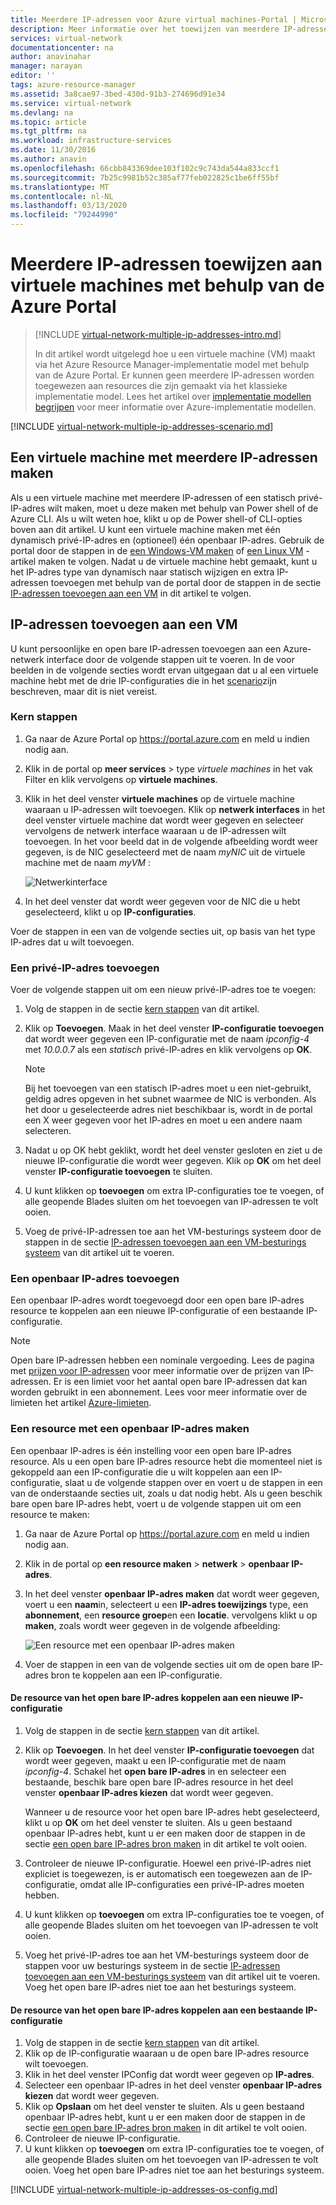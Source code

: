 ```yaml
---
title: Meerdere IP-adressen voor Azure virtual machines-Portal | Microsoft Docs
description: Meer informatie over het toewijzen van meerdere IP-adressen aan een virtuele machine met behulp van de Azure Portal | Resource Manager.
services: virtual-network
documentationcenter: na
author: anavinahar
manager: narayan
editor: ''
tags: azure-resource-manager
ms.assetid: 3a8cae97-3bed-430d-91b3-274696d91e34
ms.service: virtual-network
ms.devlang: na
ms.topic: article
ms.tgt_pltfrm: na
ms.workload: infrastructure-services
ms.date: 11/30/2016
ms.author: anavin
ms.openlocfilehash: 66cbb843369dee103f102c9c743da544a833ccf1
ms.sourcegitcommit: 7b25c9981b52c385af77feb022825c1be6ff55bf
ms.translationtype: MT
ms.contentlocale: nl-NL
ms.lasthandoff: 03/13/2020
ms.locfileid: "79244990"
---
```

# <a name="assign-multiple-ip-addresses-to-virtual-machines-using-the-azure-portal"></a>Meerdere IP-adressen toewijzen aan virtuele machines met behulp van de Azure Portal

> [!INCLUDE [virtual-network-multiple-ip-addresses-intro.md](../../includes/virtual-network-multiple-ip-addresses-intro.md)]
> 
> In dit artikel wordt uitgelegd hoe u een virtuele machine (VM) maakt via het Azure Resource Manager-implementatie model met behulp van de Azure Portal. Er kunnen geen meerdere IP-adressen worden toegewezen aan resources die zijn gemaakt via het klassieke implementatie model. Lees het artikel over [implementatie modellen begrijpen](../resource-manager-deployment-model.md) voor meer informatie over Azure-implementatie modellen.

[!INCLUDE [virtual-network-multiple-ip-addresses-scenario.md](../../includes/virtual-network-multiple-ip-addresses-scenario.md)]

## <a name = "create"></a>Een virtuele machine met meerdere IP-adressen maken

Als u een virtuele machine met meerdere IP-adressen of een statisch privé-IP-adres wilt maken, moet u deze maken met behulp van Power shell of de Azure CLI. Als u wilt weten hoe, klikt u op de Power shell-of CLI-opties boven aan dit artikel. U kunt een virtuele machine maken met één dynamisch privé-IP-adres en (optioneel) één openbaar IP-adres. Gebruik de portal door de stappen in de [een Windows-VM maken](../virtual-machines/virtual-machines-windows-hero-tutorial.md) of [een Linux VM](../virtual-machines/linux/quick-create-portal.md) -artikel maken te volgen. Nadat u de virtuele machine hebt gemaakt, kunt u het IP-adres type van dynamisch naar statisch wijzigen en extra IP-adressen toevoegen met behulp van de portal door de stappen in de sectie [IP-adressen toevoegen aan een VM](#add) in dit artikel te volgen.

## <a name="add"></a>IP-adressen toevoegen aan een VM

U kunt persoonlijke en open bare IP-adressen toevoegen aan een Azure-netwerk interface door de volgende stappen uit te voeren. In de voor beelden in de volgende secties wordt ervan uitgegaan dat u al een virtuele machine hebt met de drie IP-configuraties die in het [scenario](#scenario)zijn beschreven, maar dit is niet vereist.

### <a name="coreadd"></a>Kern stappen

1. Ga naar de Azure Portal op https://portal.azure.com en meld u indien nodig aan.
2. Klik in de portal op **meer services** > type *virtuele machines* in het vak Filter en klik vervolgens op **virtuele machines**.
3. Klik in het deel venster **virtuele machines** op de virtuele machine waaraan u IP-adressen wilt toevoegen. Klik op **netwerk interfaces** in het deel venster virtuele machine dat wordt weer gegeven en selecteer vervolgens de netwerk interface waaraan u de IP-adressen wilt toevoegen. In het voor beeld dat in de volgende afbeelding wordt weer gegeven, is de NIC geselecteerd met de naam *myNIC* uit de virtuele machine met de naam *myVM* :

    ![Netwerkinterface](./media/virtual-network-multiple-ip-addresses-portal/figure1.png)

4. In het deel venster dat wordt weer gegeven voor de NIC die u hebt geselecteerd, klikt u op **IP-configuraties**.

Voer de stappen in een van de volgende secties uit, op basis van het type IP-adres dat u wilt toevoegen.

### <a name="add-a-private-ip-address"></a>**Een privé-IP-adres toevoegen**

Voer de volgende stappen uit om een nieuw privé-IP-adres toe te voegen:

1. Volg de stappen in de sectie [kern stappen](#coreadd) van dit artikel.
2. Klik op **Toevoegen**. Maak in het deel venster **IP-configuratie toevoegen** dat wordt weer gegeven een IP-configuratie met de naam *ipconfig-4* met *10.0.0.7* als een *statisch* privé-IP-adres en klik vervolgens op **OK**.

    > [!NOTE]
    > Bij het toevoegen van een statisch IP-adres moet u een niet-gebruikt, geldig adres opgeven in het subnet waarmee de NIC is verbonden. Als het door u geselecteerde adres niet beschikbaar is, wordt in de portal een X weer gegeven voor het IP-adres en moet u een andere naam selecteren.

3. Nadat u op OK hebt geklikt, wordt het deel venster gesloten en ziet u de nieuwe IP-configuratie die wordt weer gegeven. Klik op **OK** om het deel venster **IP-configuratie toevoegen** te sluiten.
4. U kunt klikken op **toevoegen** om extra IP-configuraties toe te voegen, of alle geopende Blades sluiten om het toevoegen van IP-adressen te volt ooien.
5. Voeg de privé-IP-adressen toe aan het VM-besturings systeem door de stappen in de sectie [IP-adressen toevoegen aan een VM-besturings systeem](#os-config) van dit artikel uit te voeren.

### <a name="add-a-public-ip-address"></a>Een openbaar IP-adres toevoegen

Een openbaar IP-adres wordt toegevoegd door een open bare IP-adres resource te koppelen aan een nieuwe IP-configuratie of een bestaande IP-configuratie.

> [!NOTE]
> Open bare IP-adressen hebben een nominale vergoeding. Lees de pagina met [prijzen voor IP-adressen](https://azure.microsoft.com/pricing/details/ip-addresses) voor meer informatie over de prijzen van IP-adressen. Er is een limiet voor het aantal open bare IP-adressen dat kan worden gebruikt in een abonnement. Lees voor meer informatie over de limieten het artikel [Azure-limieten](../azure-resource-manager/management/azure-subscription-service-limits.md#networking-limits).
> 

### <a name="create-public-ip"></a>Een resource met een openbaar IP-adres maken

Een openbaar IP-adres is één instelling voor een open bare IP-adres resource. Als u een open bare IP-adres resource hebt die momenteel niet is gekoppeld aan een IP-configuratie die u wilt koppelen aan een IP-configuratie, slaat u de volgende stappen over en voert u de stappen in een van de onderstaande secties uit, zoals u dat nodig hebt. Als u geen beschik bare open bare IP-adres hebt, voert u de volgende stappen uit om een resource te maken:

1. Ga naar de Azure Portal op https://portal.azure.com en meld u indien nodig aan.
3. Klik in de portal op **een resource maken** > **netwerk** > **openbaar IP-adres**.
4. In het deel venster **openbaar IP-adres maken** dat wordt weer gegeven, voert u een **naam**in, selecteert u een **IP-adres toewijzings** type, een **abonnement**, een **resource groep**en een **locatie**. vervolgens klikt u op **maken**, zoals wordt weer gegeven in de volgende afbeelding:

    ![Een resource met een openbaar IP-adres maken](./media/virtual-network-multiple-ip-addresses-portal/figure5.png)

5. Voer de stappen in een van de volgende secties uit om de open bare IP-adres bron te koppelen aan een IP-configuratie.

#### <a name="associate-the-public-ip-address-resource-to-a-new-ip-configuration"></a>De resource van het open bare IP-adres koppelen aan een nieuwe IP-configuratie

1. Volg de stappen in de sectie [kern stappen](#coreadd) van dit artikel.
2. Klik op **Toevoegen**. In het deel venster **IP-configuratie toevoegen** dat wordt weer gegeven, maakt u een IP-configuratie met de naam *ipconfig-4*. Schakel het **open bare IP-adres** in en selecteer een bestaande, beschik bare open bare IP-adres resource in het deel venster **openbaar IP-adres kiezen** dat wordt weer gegeven.

    Wanneer u de resource voor het open bare IP-adres hebt geselecteerd, klikt u op **OK** om het deel venster te sluiten. Als u geen bestaand openbaar IP-adres hebt, kunt u er een maken door de stappen in de sectie [een open bare IP-adres bron maken](#create-public-ip) in dit artikel te volt ooien. 

3. Controleer de nieuwe IP-configuratie. Hoewel een privé-IP-adres niet expliciet is toegewezen, is er automatisch een toegewezen aan de IP-configuratie, omdat alle IP-configuraties een privé-IP-adres moeten hebben.
4. U kunt klikken op **toevoegen** om extra IP-configuraties toe te voegen, of alle geopende Blades sluiten om het toevoegen van IP-adressen te volt ooien.
5. Voeg het privé-IP-adres toe aan het VM-besturings systeem door de stappen voor uw besturings systeem in de sectie [IP-adressen toevoegen aan een VM-besturings systeem](#os-config) van dit artikel uit te voeren. Voeg het open bare IP-adres niet toe aan het besturings systeem.

#### <a name="associate-the-public-ip-address-resource-to-an-existing-ip-configuration"></a>De resource van het open bare IP-adres koppelen aan een bestaande IP-configuratie

1. Volg de stappen in de sectie [kern stappen](#coreadd) van dit artikel.
2. Klik op de IP-configuratie waaraan u de open bare IP-adres resource wilt toevoegen.
3. Klik in het deel venster IPConfig dat wordt weer gegeven op **IP-adres**.
4. Selecteer een openbaar IP-adres in het deel venster **openbaar IP-adres kiezen** dat wordt weer gegeven.
5. Klik op **Opslaan** om het deel venster te sluiten. Als u geen bestaand openbaar IP-adres hebt, kunt u er een maken door de stappen in de sectie [een open bare IP-adres bron maken](#create-public-ip) in dit artikel te volt ooien.
3. Controleer de nieuwe IP-configuratie.
4. U kunt klikken op **toevoegen** om extra IP-configuraties toe te voegen, of alle geopende Blades sluiten om het toevoegen van IP-adressen te volt ooien. Voeg het open bare IP-adres niet toe aan het besturings systeem.


[!INCLUDE [virtual-network-multiple-ip-addresses-os-config.md](../../includes/virtual-network-multiple-ip-addresses-os-config.md)]
